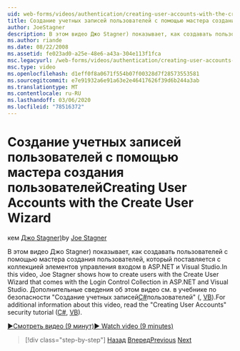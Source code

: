 ```yaml
---
uid: web-forms/videos/authentication/creating-user-accounts-with-the-create-user-wizard
title: Создание учетных записей пользователей с помощью мастера создания пользователей | Документация Майкрософт
author: JoeStagner
description: В этом видео Джо Stagner) показывает, как создавать пользователей с помощью мастера создания пользователей, который поставляется с коллекцией элементов управления входом в ASP.NET и Visual Studio. Е...
ms.author: riande
ms.date: 08/22/2008
ms.assetid: fe023ad0-a25e-48e6-a43a-304e113f1fca
msc.legacyurl: /web-forms/videos/authentication/creating-user-accounts-with-the-create-user-wizard
msc.type: video
ms.openlocfilehash: d1eff0f8a0671f554b07f00328d7f28573553581
ms.sourcegitcommit: e7e91932a6e91a63e2e46417626f39d6b244a3ab
ms.translationtype: MT
ms.contentlocale: ru-RU
ms.lasthandoff: 03/06/2020
ms.locfileid: "78516372"
---
```

# <a name="creating-user-accounts-with-the-create-user-wizard"></a><span data-ttu-id="cb9bd-104">Создание учетных записей пользователей с помощью мастера создания пользователей</span><span class="sxs-lookup"><span data-stu-id="cb9bd-104">Creating User Accounts with the Create User Wizard</span></span>

<span data-ttu-id="cb9bd-105">кем [Джо Stagner)](https://github.com/JoeStagner)</span><span class="sxs-lookup"><span data-stu-id="cb9bd-105">by [Joe Stagner](https://github.com/JoeStagner)</span></span>

<span data-ttu-id="cb9bd-106">В этом видео Джо Stagner) показывает, как создавать пользователей с помощью мастера создания пользователей, который поставляется с коллекцией элементов управления входом в ASP.NET и Visual Studio.</span><span class="sxs-lookup"><span data-stu-id="cb9bd-106">In this video, Joe Stagner shows how to create users with the Create User Wizard that comes with the Login Control Collection in ASP.NET and Visual Studio.</span></span> <span data-ttu-id="cb9bd-107">Дополнительные сведения об этом видео см. в учебнике по безопасности "Создание учетных записей[C#](../../overview/older-versions-security/membership/creating-user-accounts-cs.md)пользователей" (, [VB](../../overview/older-versions-security/membership/creating-user-accounts-vb.md)).</span><span class="sxs-lookup"><span data-stu-id="cb9bd-107">For additional information about this video, read the "Creating User Accounts" security tutorial ([C#](../../overview/older-versions-security/membership/creating-user-accounts-cs.md), [VB](../../overview/older-versions-security/membership/creating-user-accounts-vb.md)).</span></span>

[<span data-ttu-id="cb9bd-108">&#9654;Смотреть видео (9 минут)</span><span class="sxs-lookup"><span data-stu-id="cb9bd-108">&#9654; Watch video (9 minutes)</span></span>](https://channel9.msdn.com/Blogs/ASP-NET-Site-Videos/creating-user-accounts-with-the-create-user-wizard)

> [!div class="step-by-step"]
> <span data-ttu-id="cb9bd-109">[Назад](changing-membership-settings-in-the-default-membership-schema.md)
> [Вперед](creating-user-accounts-programmatically.md)</span><span class="sxs-lookup"><span data-stu-id="cb9bd-109">[Previous](changing-membership-settings-in-the-default-membership-schema.md)
[Next](creating-user-accounts-programmatically.md)</span></span>
